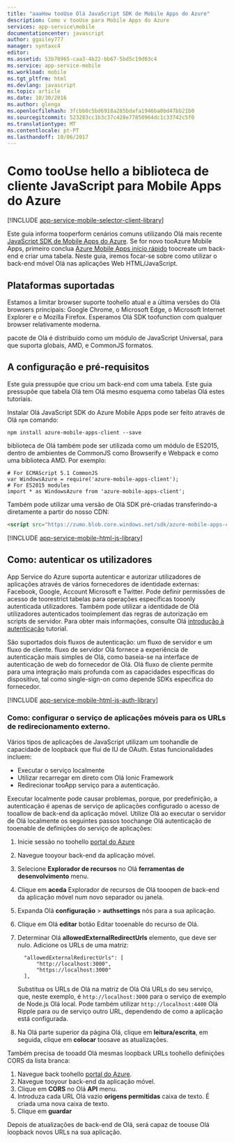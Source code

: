```yaml
---
title: "aaaHow tooUse Olá JavaScript SDK de Mobile Apps do Azure"
description: Como v tooUse para Mobile Apps do Azure
services: app-service\mobile
documentationcenter: javascript
author: ggailey777
manager: syntaxc4
editor: 
ms.assetid: 53b78965-caa3-4b22-bb67-5bd5c19d03c4
ms.service: app-service-mobile
ms.workload: mobile
ms.tgt_pltfrm: html
ms.devlang: javascript
ms.topic: article
ms.date: 10/30/2016
ms.author: glenga
ms.openlocfilehash: 3fcbb0c5bd6918a285bdafa1946ba0bd47bb21b0
ms.sourcegitcommit: 523283cc1b3c37c428e77850964dc1c33742c5f0
ms.translationtype: MT
ms.contentlocale: pt-PT
ms.lasthandoff: 10/06/2017
---
```

# <a name="how-toouse-hello-javascript-client-library-for-azure-mobile-apps"></a>Como tooUse hello a biblioteca de cliente JavaScript para Mobile Apps do Azure
[!INCLUDE [app-service-mobile-selector-client-library](../../includes/app-service-mobile-selector-client-library.md)]

Este guia informa tooperform cenários comuns utilizando Olá mais recente [JavaScript SDK de Mobile Apps do Azure]. Se for novo tooAzure Mobile Apps, primeiro conclua [Azure Mobile Apps início rápido] toocreate um back-end e criar uma tabela. Neste guia, iremos focar-se sobre como utilizar o back-end móvel Olá nas aplicações Web HTML/JavaScript.

## <a name="supported-platforms"></a>Plataformas suportadas
Estamos a limitar browser suporte toohello atual e a última versões do Olá browsers principais: Google Chrome, o Microsoft Edge, o Microsoft Internet Explorer e o Mozilla Firefox.  Esperamos Olá SDK toofunction com qualquer browser relativamente moderna.

pacote de Olá é distribuído como um módulo de JavaScript Universal, para que suporta globais, AMD, e CommonJS formatos.

## <a name="Setup"></a>A configuração e pré-requisitos
Este guia pressupõe que criou um back-end com uma tabela. Este guia pressupõe que tabela Olá tem Olá mesmo esquema como tabelas Olá estes tutoriais.

Instalar Olá JavaScript SDK do Azure Mobile Apps pode ser feito através de Olá `npm` comando:

```
npm install azure-mobile-apps-client --save
```

biblioteca de Olá também pode ser utilizada como um módulo de ES2015, dentro de ambientes de CommonJS como Browserify e Webpack e como uma biblioteca AMD.  Por exemplo:

```
# For ECMAScript 5.1 CommonJS
var WindowsAzure = require('azure-mobile-apps-client');
# For ES2015 modules
import * as WindowsAzure from 'azure-mobile-apps-client';
```

Também pode utilizar uma versão de Olá SDK pré-criadas transferindo-a diretamente a partir do nosso CDN:

```html
<script src="https://zumo.blob.core.windows.net/sdk/azure-mobile-apps-client.min.js"></script>
```

[!INCLUDE [app-service-mobile-html-js-library](../../includes/app-service-mobile-html-js-library.md)]

## <a name="auth"></a>Como: autenticar os utilizadores
App Service do Azure suporta autenticar e autorizar utilizadores de aplicações através de vários fornecedores de identidade externas: Facebook, Google, Account Microsoft e Twitter. Pode definir permissões de acesso de toorestrict tabelas para operações específicas tooonly autenticada utilizadores. Também pode utilizar a identidade de Olá utilizadores autenticados tooimplement das regras de autorização em scripts de servidor. Para obter mais informações, consulte Olá [introdução à autenticação] tutorial.

São suportados dois fluxos de autenticação: um fluxo de servidor e um fluxo de cliente.  fluxo de servidor Olá fornece a experiência de autenticação mais simples de Olá, como baseia-se na interface de autenticação de web do fornecedor de Olá. Olá fluxo de cliente permite para uma integração mais profunda com as capacidades específicas do dispositivo, tal como single-sign-on como depende SDKs específica do fornecedor.

[!INCLUDE [app-service-mobile-html-js-auth-library](../../includes/app-service-mobile-html-js-auth-library.md)]

### <a name="configure-external-redirect-urls"></a>Como: configurar o serviço de aplicações móveis para os URLs de redirecionamento externo.
Vários tipos de aplicações de JavaScript utilizam um toohandle de capacidade de loopback que flui de IU de OAuth.  Estas funcionalidades incluem:

* Executar o serviço localmente
* Utilizar recarregar em direto com Olá Ionic Framework
* Redirecionar tooApp serviço para a autenticação.

Executar localmente pode causar problemas, porque, por predefinição, a autenticação é apenas de serviço de aplicações configurado o acesso de tooallow de back-end da aplicação móvel. Utilize Olá ao executar o servidor de Olá localmente os seguintes passos toochange Olá autenticação de tooenable de definições do serviço de aplicações:

1. Inicie sessão no toohello [portal do Azure]
2. Navegue tooyour back-end da aplicação móvel.
3. Selecione **Explorador de recursos** no Olá **ferramentas de desenvolvimento** menu.
4. Clique em **aceda** Explorador de recursos de Olá tooopen de back-end da aplicação móvel num novo separador ou janela.
5. Expanda Olá **configuração** > **authsettings** nós para a sua aplicação.
6. Clique em Olá **editar** botão Editar tooenable do recurso de Olá.
7. Determinar Olá **allowedExternalRedirectUrls** elemento, que deve ser nulo. Adicione os URLs de uma matriz:

         "allowedExternalRedirectUrls": [
             "http://localhost:3000",
             "https://localhost:3000"
         ],

    Substitua os URLs de Olá na matriz de Olá Olá URLs do seu serviço, que, neste exemplo, é `http://localhost:3000` para o serviço de exemplo de Node.js Olá local. Pode também utilizar `http://localhost:4400` Olá Ripple para ou de serviço outro URL, dependendo de como a aplicação está configurada.
8. Na Olá parte superior da página Olá, clique em **leitura/escrita**, em seguida, clique em **colocar** toosave as atualizações.

Também precisa de tooadd Olá mesmas loopback URLs toohello definições CORS da lista branca:

1. Navegue back toohello [portal do Azure].
2. Navegue tooyour back-end da aplicação móvel.
3. Clique em **CORS** no Olá **API** menu.
4. Introduza cada URL Olá vazio **origens permitidas** caixa de texto.  É criada uma nova caixa de texto.
5. Clique em **guardar**

Depois de atualizações de back-end de Olá, será capaz de toouse Olá loopback novos URLs na sua aplicação.

<!-- URLs. -->
[Azure Mobile Apps início rápido]: app-service-mobile-cordova-get-started.md
[introdução à autenticação]: app-service-mobile-cordova-get-started-users.md
[Add authentication tooyour app]: app-service-mobile-cordova-get-started-users.md

[portal do Azure]: https://portal.azure.com/
[JavaScript SDK de Mobile Apps do Azure]: https://www.npmjs.com/package/azure-mobile-apps-client
[Query object documentation]: https://msdn.microsoft.com/en-us/library/azure/jj613353.aspx
